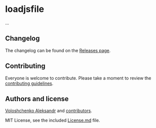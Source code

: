 # loadjsfile

...

## Changelog

The changelog can be found on the [Releases page](https://github.com/VoloshchenkoAl/loadjsfile/releases).

## Contributing

Everyone is welcome to contribute. Please take a moment to review the [contributing guidelines](Contributing.md).

## Authors and license

[Voloshchenko Aleksandr](Durin) and [contributors](https://github.com/VoloshchenkoAl/loadjsfile/graphs/contributors).

MIT License, see the included [License.md](License.md) file.
